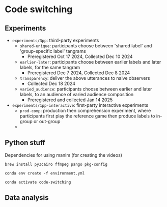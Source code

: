 # Code switching

## Experiments

- `experiments/3pp`: third-party experiments
    - `shared-unique`: participants choose between 'shared label' and 'group-specific label' tangrams
        - Preregistered Oct 17 2024, Collected Dec 10 2024
    - `earlier-later`: participants choose between earlier labels and later labels, for the same tangram
        - Preregistered Dec 7 2024, Collected Dec 8 2024
    - `transparency`: deliver the above utterances to naive observers 
        - Collected Dec 18 2024
    - `varied_audience`: participants choose between earlier and later labels, to an audience of varied audience composition
        - Preregistered and collected Jan 14 2025
- `experiments/1pp-interactive`: first-party interactive experiments
    - `prod-comp`: production then comprehension experiment, where participants first play the reference game then produce labels to in-group or out-group
    -

## Python stuff

Dependencies for using manim (for creating the videos)

`brew install py3cairo ffmpeg pango pkg-config`

`conda env create -f environment.yml`

`conda activate code-switching`

## Data analysis

